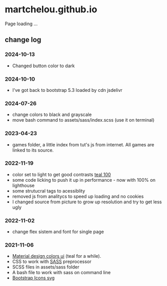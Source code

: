 # martchelou.github.io

Page loading ...

## change log

### 2024-10-13

- Changed button color to dark

### 2024-10-10

- I've got back to bootstrap 5.3 loaded by cdn jsdelivr

### 2024-07-26

- change colors to black and grayscale
- move bash command to assets/sass/index.scss (use it on terminal)

### 2023-04-23

- games folder, a little index from tut's js from internet. All games are linked to its source.

### 2022-11-19

- color set to light to get good contrasts [teal 100](https://m2.material.io/resources/color/#!/?view.left=1&view.right=0&primary.color=B2DFDB)
- some code licking to push it up in performance - now with 100% on lighthouse
- some strutucral tags to acessiblity
- removed js from analitycs to speed up loading and no cookies
- I changed source from picture to grow up resolution and try to get less ugly

### 2022-11-02

- change flex sistem and font for single page

### 2021-11-06

- [Material design colors ui](https://material.io/resources/color/#!/?view.left=0&view.right=0&primary.color=80CBC4) (teal for a while).
- CSS to work with [SASS](https://sass-lang.com/install) preprocessor
- SCSS files in assets/sass folder
- A bash file to work with sass on command line
- [Bootstrap Icons svg](https://icons.getbootstrap.com/)
